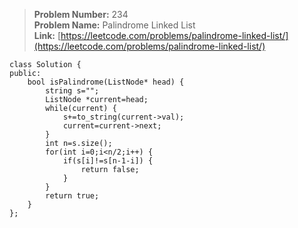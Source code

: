 > **Problem Number:** 234 <br>
> **Problem Name:** Palindrome Linked List <br>
> **Link:** [https://leetcode.com/problems/palindrome-linked-list/](https://leetcode.com/problems/palindrome-linked-list/) <br>

    class Solution {
    public:
        bool isPalindrome(ListNode* head) {
            string s="";
            ListNode *current=head;
            while(current) {
                s+=to_string(current->val);
                current=current->next;
            }
            int n=s.size();
            for(int i=0;i<n/2;i++) {
                if(s[i]!=s[n-1-i]) {
                    return false;
                }
            }
            return true;
        }
    };